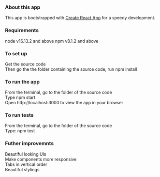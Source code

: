 ### About this app

This app is bootstrapped with [Create React App](https://github.com/facebook/create-react-app) for a speedy development.

### Requirements
node v16.13.2 and above
npm v8.1.2 and above

### To set up

Get the source code\
Then go the the folder containing the source code, run npm install

### To run the app

From the terminal, go to the folder of the source code\
Type npm start\
Open http://localhost:3000 to view the app in your browser

### To run tests

From the terminal, go to the folder of the source code\
Type: npm test

### Futher improvemnts

Beautiful looking UIs\
Make components more responsive\
Tabs in vertical order\
Beautiful stylings
